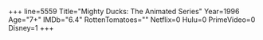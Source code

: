 +++
line=5559
Title="Mighty Ducks: The Animated Series"
Year=1996
Age="7+"
IMDb="6.4"
RottenTomatoes=""
Netflix=0
Hulu=0
PrimeVideo=0
Disney=1
+++

